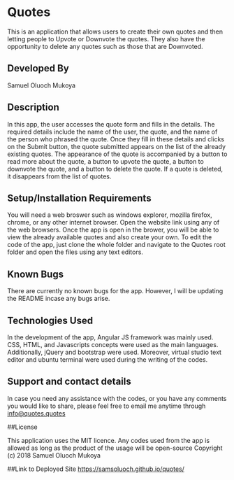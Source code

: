 # Quotes

This is an application that allows users to create their own quotes and then letting people to Upvote or Downvote the quotes. They also have the opportunity to delete any quotes such as those that are Downvoted.

## Developed By

Samuel Oluoch Mukoya

## Description

In this app, the user accesses the quote form and fills in the details. The required details include the name of the user, the quote, and the name of the person who phrased the quote. Once they fill in these details and clicks on the Submit button, the quote submitted appears on the list of the already existing quotes. The appearance of the quote is accompanied by a button to read more about the quote, a button to upvote the quote, a button to downvote the quote, and a button to delete the quote. If a quote is deleted, it disappears from the list of quotes.

## Setup/Installation Requirements

You will need a web broswer such as windows explorer, mozilla firefox, chrome, or any other internet browser.
Open the website link using any of the web browsers.
Once the app is open in the brower, you will be able to view the already available quotes and also create your own.
To edit the code of the app, just clone the whole folder and navigate to the Quotes root folder and open the files using any text editors.

## Known Bugs

There are currently no known bugs for the app. However, I will be updating the README incase any bugs arise.

## Technologies Used

In the development of the app, Angular JS framework was mainly used. CSS, HTML, and Javascripts concepts were used as the main languages. Additionally, jQuery and bootstrap were used. Moreover, virtual studio text editor and ubuntu terminal were used during the writing of the codes.

## Support and contact details

In case you need any assistance with the codes, or you have any comments you would like to share, please feel free to email me anytime through info@quotes.quotes

##License

This application uses the MIT licence. Any codes used from the app is allowed as long as the product of the usage will be open-source Copyright (c) 2018 Samuel Oluoch Mukoya

##Link to Deployed Site
https://samsoluoch.github.io/quotes/
